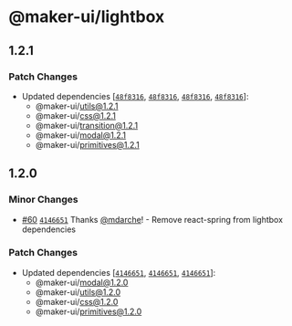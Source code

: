 # @maker-ui/lightbox

## 1.2.1

### Patch Changes

- Updated dependencies [[`48f8316`](https://github.com/mdarche/maker-ui/commit/48f8316fe34c1726df86b3dc4bb9fb01529559fc), [`48f8316`](https://github.com/mdarche/maker-ui/commit/48f8316fe34c1726df86b3dc4bb9fb01529559fc), [`48f8316`](https://github.com/mdarche/maker-ui/commit/48f8316fe34c1726df86b3dc4bb9fb01529559fc), [`48f8316`](https://github.com/mdarche/maker-ui/commit/48f8316fe34c1726df86b3dc4bb9fb01529559fc)]:
  - @maker-ui/utils@1.2.1
  - @maker-ui/css@1.2.1
  - @maker-ui/transition@1.2.1
  - @maker-ui/modal@1.2.1
  - @maker-ui/primitives@1.2.1

## 1.2.0

### Minor Changes

- [#60](https://github.com/mdarche/maker-ui/pull/60) [`4146651`](https://github.com/mdarche/maker-ui/commit/4146651ace370416da58af0e10d410b01354277d) Thanks [@mdarche](https://github.com/mdarche)! - Remove react-spring from lightbox dependencies

### Patch Changes

- Updated dependencies [[`4146651`](https://github.com/mdarche/maker-ui/commit/4146651ace370416da58af0e10d410b01354277d), [`4146651`](https://github.com/mdarche/maker-ui/commit/4146651ace370416da58af0e10d410b01354277d), [`4146651`](https://github.com/mdarche/maker-ui/commit/4146651ace370416da58af0e10d410b01354277d)]:
  - @maker-ui/modal@1.2.0
  - @maker-ui/utils@1.2.0
  - @maker-ui/css@1.2.0
  - @maker-ui/primitives@1.2.0
